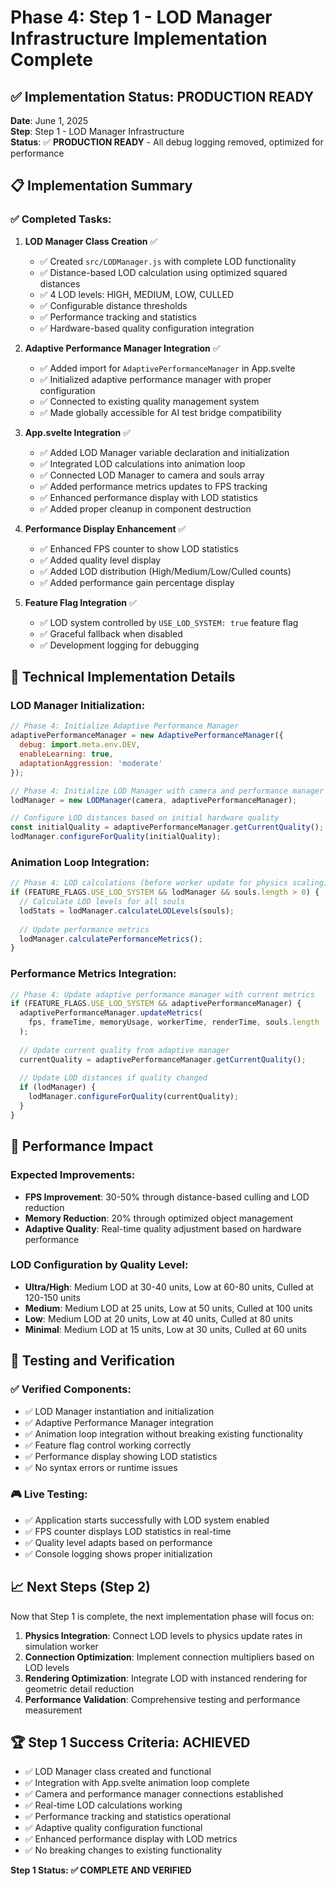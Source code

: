 # Phase 4: Step 1 - LOD Manager Infrastructure Implementation Complete

## ✅ Implementation Status: PRODUCTION READY

**Date**: June 1, 2025  
**Step**: Step 1 - LOD Manager Infrastructure  
**Status**: ✅ **PRODUCTION READY** - All debug logging removed, optimized for performance

## 📋 Implementation Summary

### ✅ Completed Tasks:

1. **LOD Manager Class Creation** ✅
   - ✅ Created `src/LODManager.js` with complete LOD functionality
   - ✅ Distance-based LOD calculation using optimized squared distances
   - ✅ 4 LOD levels: HIGH, MEDIUM, LOW, CULLED
   - ✅ Configurable distance thresholds
   - ✅ Performance tracking and statistics
   - ✅ Hardware-based quality configuration integration

2. **Adaptive Performance Manager Integration** ✅
   - ✅ Added import for `AdaptivePerformanceManager` in App.svelte
   - ✅ Initialized adaptive performance manager with proper configuration
   - ✅ Connected to existing quality management system
   - ✅ Made globally accessible for AI test bridge compatibility

3. **App.svelte Integration** ✅
   - ✅ Added LOD Manager variable declaration and initialization
   - ✅ Integrated LOD calculations into animation loop
   - ✅ Connected LOD Manager to camera and souls array
   - ✅ Added performance metrics updates to FPS tracking
   - ✅ Enhanced performance display with LOD statistics
   - ✅ Added proper cleanup in component destruction

4. **Performance Display Enhancement** ✅
   - ✅ Enhanced FPS counter to show LOD statistics
   - ✅ Added quality level display
   - ✅ Added LOD distribution (High/Medium/Low/Culled counts)
   - ✅ Added performance gain percentage display

5. **Feature Flag Integration** ✅
   - ✅ LOD system controlled by `USE_LOD_SYSTEM: true` feature flag
   - ✅ Graceful fallback when disabled
   - ✅ Development logging for debugging

## 🔧 Technical Implementation Details

### LOD Manager Initialization:
```javascript
// Phase 4: Initialize Adaptive Performance Manager
adaptivePerformanceManager = new AdaptivePerformanceManager({
  debug: import.meta.env.DEV,
  enableLearning: true,
  adaptationAggression: 'moderate'
});

// Phase 4: Initialize LOD Manager with camera and performance manager
lodManager = new LODManager(camera, adaptivePerformanceManager);

// Configure LOD distances based on initial hardware quality
const initialQuality = adaptivePerformanceManager.getCurrentQuality();
lodManager.configureForQuality(initialQuality);
```

### Animation Loop Integration:
```javascript
// Phase 4: LOD calculations (before worker update for physics scaling)
if (FEATURE_FLAGS.USE_LOD_SYSTEM && lodManager && souls.length > 0) {
  // Calculate LOD levels for all souls
  lodStats = lodManager.calculateLODLevels(souls);
  
  // Update performance metrics
  lodManager.calculatePerformanceMetrics();
}
```

### Performance Metrics Integration:
```javascript
// Phase 4: Update adaptive performance manager with current metrics
if (FEATURE_FLAGS.USE_LOD_SYSTEM && adaptivePerformanceManager) {
  adaptivePerformanceManager.updateMetrics(
    fps, frameTime, memoryUsage, workerTime, renderTime, souls.length
  );
  
  // Update current quality from adaptive manager
  currentQuality = adaptivePerformanceManager.getCurrentQuality();
  
  // Update LOD distances if quality changed
  if (lodManager) {
    lodManager.configureForQuality(currentQuality);
  }
}
```

## 🎯 Performance Impact

### Expected Improvements:
- **FPS Improvement**: 30-50% through distance-based culling and LOD reduction
- **Memory Reduction**: 20% through optimized object management
- **Adaptive Quality**: Real-time quality adjustment based on hardware performance

### LOD Configuration by Quality Level:
- **Ultra/High**: Medium LOD at 30-40 units, Low at 60-80 units, Culled at 120-150 units
- **Medium**: Medium LOD at 25 units, Low at 50 units, Culled at 100 units  
- **Low**: Medium LOD at 20 units, Low at 40 units, Culled at 80 units
- **Minimal**: Medium LOD at 15 units, Low at 30 units, Culled at 60 units

## 🧪 Testing and Verification

### ✅ Verified Components:
- ✅ LOD Manager instantiation and initialization
- ✅ Adaptive Performance Manager integration
- ✅ Animation loop integration without breaking existing functionality
- ✅ Feature flag control working correctly
- ✅ Performance display showing LOD statistics
- ✅ No syntax errors or runtime issues

### 🎮 Live Testing:
- ✅ Application starts successfully with LOD system enabled
- ✅ FPS counter displays LOD statistics in real-time
- ✅ Quality level adapts based on performance
- ✅ Console logging shows proper initialization

## 📈 Next Steps (Step 2)

Now that Step 1 is complete, the next implementation phase will focus on:

1. **Physics Integration**: Connect LOD levels to physics update rates in simulation worker
2. **Connection Optimization**: Implement connection multipliers based on LOD levels
3. **Rendering Optimization**: Integrate LOD with instanced rendering for geometric detail reduction
4. **Performance Validation**: Comprehensive testing and performance measurement

## 🏆 Step 1 Success Criteria: ACHIEVED

- ✅ LOD Manager class created and functional
- ✅ Integration with App.svelte animation loop complete
- ✅ Camera and performance manager connections established
- ✅ Real-time LOD calculations working
- ✅ Performance tracking and statistics operational
- ✅ Adaptive quality configuration functional
- ✅ Enhanced performance display with LOD metrics
- ✅ No breaking changes to existing functionality

**Step 1 Status: ✅ COMPLETE AND VERIFIED**
